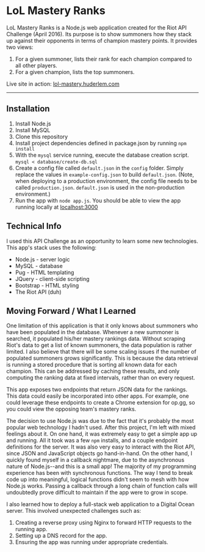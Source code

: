 LoL Mastery Ranks
===================
LoL Mastery Ranks is a Node.js web application created for the Riot API Challenge (April 2016). Its purpose is to show summoners how they stack up against their opponents in terms of champion mastery points.  It provides two views:

 1. For a given summoner, lists their rank for each champion compared to all other players.
 2. For a given champion, lists the top summoners.

Live site in action: [lol-mastery.huderlem.com](http://lol-mastery.huderlem.com/)

----------


Installation
-------------

 1. Install Node.js
 2. Install MySQL
 3. Clone this repository
 4. Install project dependencies defined in package.json by running `npm install`
 5. With the `mysql` service running, execute the database creation script.
	   `mysql < database/create-db.sql`
 6. Create a config file called `default.json` in the `config` folder.  Simply replace the values in `example-config.json` to build `default.json`.  (Note, when deploying to a production environment, the config file needs to be called `production.json`.  `default.json` is used in the non-production environment.)
 7. Run the app with `node app.js`.  You should be able to view the app running locally at [localhost:3000](http://localhost:3000)

Technical Info
-------------

I used this API Challenge as an opportunity to learn some new technologies. This app's stack uses the following:

* Node.js - server logic
* MySQL - database
* Pug - HTML templating
* JQuery - client-side scripting
* Bootstrap - HTML styling
* The Riot API (duh)

Moving Forward / What I Learned
-------------

One limitation of this application is that it only knows about summoners who have been populated in the database. Whenever a new summoner is searched, it populated his/her mastery rankings data. Without scraping Riot's data to get a list of known summoners, the data population is rather limited.  I also believe that there will be some scaling issues if the number of populated summoners grows significantly.  This is because the data retrieval is running a stored procedure that is sorting all known data for each champion.  This can be addressed by caching these results, and only computing the ranking data at fixed intervals, rather than on every request.

This app exposes two endpoints that return JSON data for the rankings. This data could easily be incorporated into other apps. For example, one could leverage these endpoints to create a Chrome extension for op.gg, so you could view the opposing team's mastery ranks.

The decision to use Node.js was due to the fact that it's probably the most popular web technology I hadn't used.  After this project, I'm left with mixed feelings about it.  On one hand, it was extremely easy to get a simple app up and running. All it took was a few `npm` installs, and a couple endpoint definitions for the server. It was also very easy to interact with the Riot API, since JSON and JavaScript objects go hand-in-hand.  On the other hand, I quickly found myself in a callback nightmare, due to the asynchronous nature of Node.js--and this is a small app!  The majority of my programming experience has been with synchronous functions. The way I tend to break code up into meaningful, logical functions didn't seem to mesh with how Node.js works.  Passing a callback through a long chain of function calls will undoubtedly prove difficult to maintain if the app were to grow in scope.

I also learned how to deploy a full-stack web application to a Digital Ocean server. This involved unexpected challenges such as:

 1. Creating a reverse proxy using Nginx to forward HTTP requests to the running app.
 2. Setting up a DNS record for the app.
 3. Ensuring the app was running under appropriate credentials.
